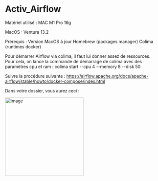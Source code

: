 # Activ_Airflow

Matériel utilisé : MAC M1 Pro 16g

MacOS : Ventura 13.2

Prérequis : 
Version MacOS à jour
Homebrew (packages manager)
Colima (runtimes docker)

Pour démarrer Airflow via colima, il faut lui donner assez de ressources.
Pour cela, on lance la commande de démarrage de colima avec des paramètres cpu et ram :
colima start --cpu 4 --memory 8 --disk 50

Suivre la procédure suivante : https://airflow.apache.org/docs/apache-airflow/stable/howto/docker-compose/index.html

Dans votre dossier, vous aurez ceci :

<img width="256" alt="image" src="https://user-images.githubusercontent.com/45535819/223383697-b8e9319e-928d-4233-ac79-656802fb691a.png">
